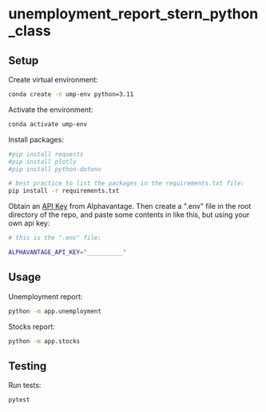 # unemployment_report_stern_python_class

## Setup

Create virtual environment:

```sh
conda create -n ump-env python=3.11
```

Activate the environment:

```sh
conda activate ump-env
```

Install packages:

```sh
#pip install requests
#pip install plotly
#pip install python-dotenv

# best practice to list the packages in the requirements.txt file:
pip install -r requirements.txt
```

Obtain an [API Key](https://www.alphavantage.co/support/#api-key) from Alphavantage. Then create a ".env" file in the root directory of the repo, and paste some contents in like this, but using your own api key:

```sh
# this is the ".env" file:

ALPHAVANTAGE_API_KEY="__________"
```


## Usage

Unemployment report:

```sh
python -m app.unemployment
```

Stocks report:

```sh
python -m app.stocks
```


## Testing

Run tests:

```sh
pytest
```








